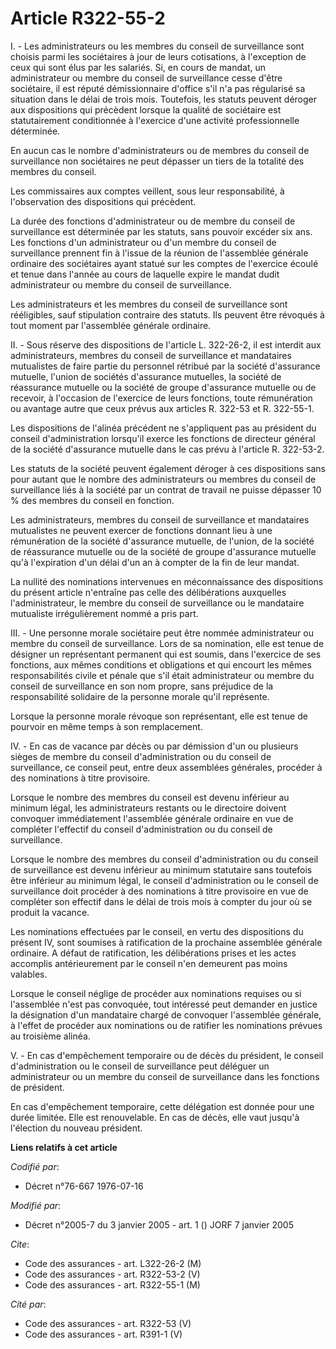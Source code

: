 # Article R322-55-2

I. - Les administrateurs ou les membres du conseil de surveillance sont choisis parmi les sociétaires à jour de leurs
cotisations, à l'exception de ceux qui sont élus par les salariés. Si, en cours de mandat, un administrateur ou membre du
conseil de surveillance cesse d'être sociétaire, il est réputé démissionnaire d'office s'il n'a pas régularisé sa situation
dans le délai de trois mois. Toutefois, les statuts peuvent déroger aux dispositions qui précèdent lorsque la qualité de
sociétaire est statutairement conditionnée à l'exercice d'une activité professionnelle déterminée.

En aucun cas le nombre d'administrateurs ou de membres du conseil de surveillance non sociétaires ne peut dépasser un tiers
de la totalité des membres du conseil.

Les commissaires aux comptes veillent, sous leur responsabilité, à l'observation des dispositions qui précèdent.

La durée des fonctions d'administrateur ou de membre du conseil de surveillance est déterminée par les statuts, sans pouvoir
excéder six ans. Les fonctions d'un administrateur ou d'un membre du conseil de surveillance prennent fin à l'issue de la
réunion de l'assemblée générale ordinaire des sociétaires ayant statué sur les comptes de l'exercice écoulé et tenue dans
l'année au cours de laquelle expire le mandat dudit administrateur ou membre du conseil de surveillance.

Les administrateurs et les membres du conseil de surveillance sont rééligibles, sauf stipulation contraire des statuts. Ils
peuvent être révoqués à tout moment par l'assemblée générale ordinaire.

II. - Sous réserve des dispositions de l'article L. 322-26-2, il est interdit aux administrateurs, membres du conseil de
surveillance et mandataires mutualistes de faire partie du personnel rétribué par la société d'assurance mutuelle, l'union de
sociétés d'assurance mutuelles, la société de réassurance mutuelle ou la société de groupe d'assurance mutuelle ou de
recevoir, à l'occasion de l'exercice de leurs fonctions, toute rémunération ou avantage autre que ceux prévus aux articles R.
322-53 et R. 322-55-1.

Les dispositions de l'alinéa précédent ne s'appliquent pas au président du conseil d'administration lorsqu'il exerce les
fonctions de directeur général de la société d'assurance mutuelle dans le cas prévu à l'article R. 322-53-2.

Les statuts de la société peuvent également déroger à ces dispositions sans pour autant que le nombre des administrateurs ou
membres du conseil de surveillance liés à la société par un contrat de travail ne puisse dépasser 10 % des membres du conseil
en fonction.

Les administrateurs, membres du conseil de surveillance et mandataires mutualistes ne peuvent exercer de fonctions donnant
lieu à une rémunération de la société d'assurance mutuelle, de l'union, de la société de réassurance mutuelle ou de la
société de groupe d'assurance mutuelle qu'à l'expiration d'un délai d'un an à compter de la fin de leur mandat.

La nullité des nominations intervenues en méconnaissance des dispositions du présent article n'entraîne pas celle des
délibérations auxquelles l'administrateur, le membre du conseil de surveillance ou le mandataire mutualiste irrégulièrement
nommé a pris part.

III. - Une personne morale sociétaire peut être nommée administrateur ou membre du conseil de surveillance. Lors de sa
nomination, elle est tenue de désigner un représentant permanent qui est soumis, dans l'exercice de ses fonctions, aux mêmes
conditions et obligations et qui encourt les mêmes responsabilités civile et pénale que s'il était administrateur ou membre
du conseil de surveillance en son nom propre, sans préjudice de la responsabilité solidaire de la personne morale qu'il
représente.

Lorsque la personne morale révoque son représentant, elle est tenue de pourvoir en même temps à son remplacement.

IV. - En cas de vacance par décès ou par démission d'un ou plusieurs sièges de membre du conseil d'administration ou du
conseil de surveillance, ce conseil peut, entre deux assemblées générales, procéder à des nominations à titre provisoire.

Lorsque le nombre des membres du conseil est devenu inférieur au minimum légal, les administrateurs restants ou le directoire
doivent convoquer immédiatement l'assemblée générale ordinaire en vue de compléter l'effectif du conseil d'administration ou
du conseil de surveillance.

Lorsque le nombre des membres du conseil d'administration ou du conseil de surveillance est devenu inférieur au minimum
statutaire sans toutefois être inférieur au minimum légal, le conseil d'administration ou le conseil de surveillance doit
procéder à des nominations à titre provisoire en vue de compléter son effectif dans le délai de trois mois à compter du jour
où se produit la vacance.

Les nominations effectuées par le conseil, en vertu des dispositions du présent IV, sont soumises à ratification de la
prochaine assemblée générale ordinaire. A défaut de ratification, les délibérations prises et les actes accomplis
antérieurement par le conseil n'en demeurent pas moins valables.

Lorsque le conseil néglige de procéder aux nominations requises ou si l'assemblée n'est pas convoquée, tout intéressé peut
demander en justice la désignation d'un mandataire chargé de convoquer l'assemblée générale, à l'effet de procéder aux
nominations ou de ratifier les nominations prévues au troisième alinéa.

V. - En cas d'empêchement temporaire ou de décès du président, le conseil d'administration ou le conseil de surveillance peut
déléguer un administrateur ou un membre du conseil de surveillance dans les fonctions de président.

En cas d'empêchement temporaire, cette délégation est donnée pour une durée limitée. Elle est renouvelable. En cas de décès,
elle vaut jusqu'à l'élection du nouveau président.

**Liens relatifs à cet article**

_Codifié par_:

  - Décret n°76-667 1976-07-16

_Modifié par_:

  - Décret n°2005-7 du 3 janvier 2005 - art. 1 () JORF 7 janvier 2005

_Cite_:

  - Code des assurances - art. L322-26-2 (M)
  - Code des assurances - art. R322-53-2 (V)
  - Code des assurances - art. R322-55-1 (M)

_Cité par_:

  - Code des assurances - art. R322-53 (V)
  - Code des assurances - art. R391-1 (V)
